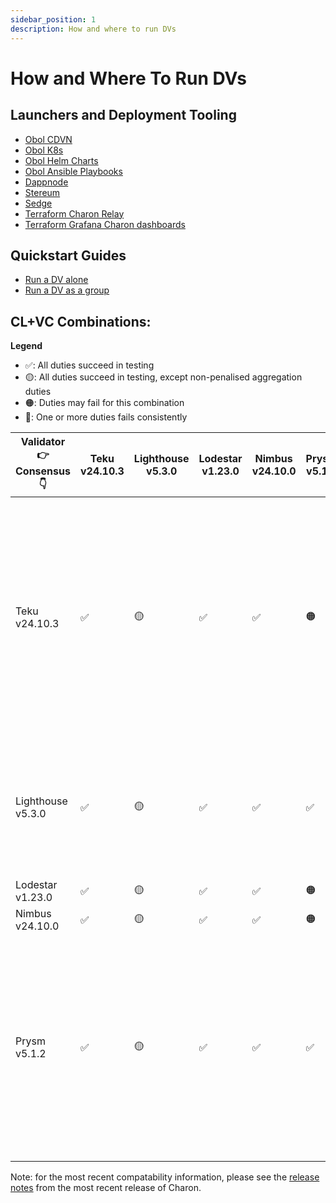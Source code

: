 ```yaml
---
sidebar_position: 1
description: How and where to run DVs
---
```


# How and Where To Run DVs

## Launchers and Deployment Tooling

- [Obol CDVN](https://github.com/ObolNetwork/charon-distributed-validator-node)
- [Obol K8s](https://github.com/ObolNetwork/charon-k8s-distributed-validator-node)
- [Obol Helm Charts](https://github.com/ObolNetwork/helm-charts)
- [Obol Ansible Playbooks](https://github.com/ObolNetwork/obol-ansible)
- [Dappnode](https://docs.dappnode.io/docs/user/staking/ethereum/dvt-technologies/obol-network/)
- [Stereum](https://stereum.net/)
- [Sedge](https://github.com/ObolNetwork/sedge/blob/develop/docs/docs/quickstart/charon.mdx)
- [Terraform Charon Relay](https://github.com/ObolNetwork/terraform-charon-relay)
- [Terraform Grafana Charon dashboards](https://github.com/ObolNetwork/terraform-grafana-dashboards)

## Quickstart Guides 
- [Run a DV alone](../start/quickstart_alone.mdx)
- [Run a DV as a group](../start/quickstart_group.mdx)

## CL+VC Combinations:


**Legend**
- ✅: All duties succeed in testing
- 🟡: All duties succeed in testing, except non-penalised aggregation duties
- 🟠: Duties may fail for this combination
- 🔴: One or more duties fails consistently

| Validator 👉 Consensus 👇 | Teku v24.10.3 | Lighthouse v5.3.0 | Lodestar v1.23.0 | Nimbus v24.10.0 | Prysm v5.1.2 | Remarks |
|---------------------------|---------------|-------------------|------------------|-----------------|--------------|---------|
| Teku v24.10.3                     |           ✅          |              🟡              |              ✅            |           ✅             |         🟠          | Teku `beacon node` needs the `--validators-graffiti-client-append-format=DISABLED` flag in order to produce blocks properly. Teku `validator client` is only failing aggregation duties 50% of the time, which are not directly penalised but impact network density at high scale. |
| Lighthouse v5.3.0              |           ✅          |              🟡              |              ✅            |           ✅             |         ✅          | Lighthouse `validator client` is only failing aggregation duties, which are not directly penalised but impact network density at high scale. |
| Lodestar v1.23.0                |           ✅          |              🟡              |              ✅            |           ✅             |         🟠          |               |
| Nimbus v24.10.0                |           ✅          |              🟡              |              ✅            |           ✅             |         🟠          |               |
| Prysm v5.1.2                       |           ✅          |              🟡              |              ✅            |           ✅             |         ✅          | Prysm `validator client` is failing aggregation duties 50% of the time, which are not directly penalised but impact network density at high scale. In some combinations rare failures of attestation and proposal duties were observed (0-2% per epoch). |

Note: for the most recent compatability information, please see the [release notes](https://github.com/ObolNetwork/charon/releases/) from the most recent release of Charon. 